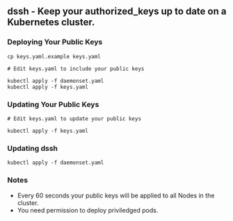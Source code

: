 ## dssh - Keep your authorized\_keys up to date on a Kubernetes cluster.

### Deploying Your Public Keys

```
cp keys.yaml.example keys.yaml

# Edit keys.yaml to include your public keys

kubectl apply -f daemonset.yaml
kubectl apply -f keys.yaml
```

### Updating Your Public Keys

```
# Edit keys.yaml to update your public keys

kubectl apply -f keys.yaml
```

### Updating dssh

```
kubectl apply -f daemonset.yaml
```

### Notes

- Every 60 seconds your public keys will be applied to all Nodes in the cluster.
- You need permission to deploy priviledged pods.

